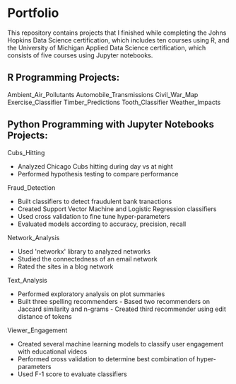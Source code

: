 # Portfolio
This repository contains projects that I finished while completing the Johns Hopkins Data Science certification, which includes ten courses using R, and the University of Michigan Applied Data Science certification, which consists of five courses using Jupyter notebooks. 

## R Programming Projects: 
Ambient_Air_Pollutants
Automobile_Transmissions
Civil_War_Map
Exercise_Classifier
Timber_Predictions
Tooth_Classifier
Weather_Impacts

## Python Programming with Jupyter Notebooks Projects:
Cubs_Hitting
* Analyzed Chicago Cubs hitting during day vs at night
* Performed hypothesis testing to compare performance
  
Fraud_Detection
* Built classifiers to detect fraudulent bank tranactions
* Created Support Vector Machine and Logistic Regression classifiers
* Used cross validation to fine tune hyper-parameters
* Evaluated models according to accuracy, precision, recall

Network_Analysis
* Used 'networkx' library to analyzed networks
* Studied the connectedness of an email network
* Rated the sites in a blog network  

Text_Analysis
* Performed exploratory analysis on plot summaries
* Built three spelling recommenders
        - Based two recommenders on Jaccard similarity and n-grams
        - Created third recommender using edit distance of tokens   

Viewer_Engagement
* Created several machine learning models to classify user engagement with educational videos
* Performed cross validation to determine best combination of hyper-parameters
* Used F-1 score to evaluate classifiers 
